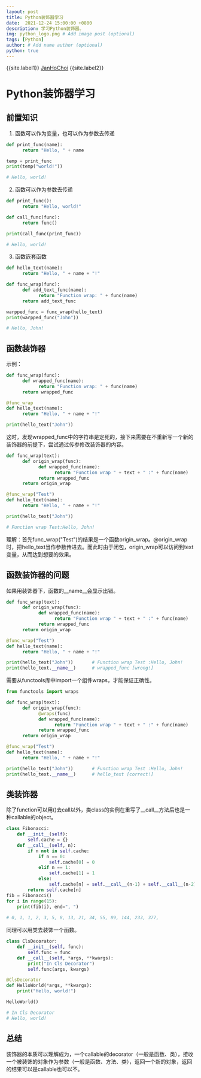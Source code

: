 ```yaml
---
layout: post
title: Python装饰器学习
date:  2021-12-24 15:00:00 +0800
description: 学习Python装饰器。
img: python_logo.png # Add image post (optional)
tags: [Python]
author: # Add name author (optional)
python: true
---
```


{{site.label1}} <a href="https://github.com/janhochoi/" target="\_blank">JanHoChoi</a> {{site.label2}}

# Python装饰器学习

## 前置知识

1. 函数可以作为变量，也可以作为参数去传递

```python
def print_func(name):
      return "Hello, " + name

temp = print_func
print(temp("world!"))

# Hello, world!
```

2. 函数可以作为参数去传递

```python
def print_func():
      return "Hello, world!"

def call_func(func):
      return func()

print(call_func(print_func))

# Hello, world!
```

3. 函数嵌套函数

```python
def hello_text(name):
      return "Hello, " + name + "!"

def func_wrap(func):
      def add_text_func(name):
            return "Function wrap: " + func(name)
      return add_text_func

warpped_func = func_wrap(hello_text)
print(warpped_func("John"))

# Hello, John! 
```

## 函数装饰器

示例：

```python
def func_wrap(func):
      def wrapped_func(name):
            return "Function wrap: " + func(name)
      return wrapped_func

@func_wrap
def hello_text(name):
      return "Hello, " + name + "!"

print(hello_text("John"))
```

这时，发现wrapped_func中的字符串是定死的，接下来需要在不重新写一个新的装饰器的前提下，尝试通过传参修改装饰器的内容。

```python
def func_wrap(text):
      def origin_wrap(func):
            def wrapped_func(name):
                  return "Function wrap " + text + " :" + func(name)
            return wrapped_func
      return origin_wrap

@func_wrap("Test")
def hello_text(name):
      return "Hello, " + name + "!"

print(hello_text("John"))

# Function wrap Test:Hello, John!
```

理解：首先func_wrap("Test")的结果是一个函数origin_wrap。@origin_wrap时，把hello_text当作参数传进去。而此时由于闭包，origin_wrap可以访问到text变量，从而达到想要的效果。

## 函数装饰器的问题

如果用装饰器下，函数的\_\_name\_\_会显示出错。

```python
def func_wrap(text):
      def origin_wrap(func):
            def wrapped_func(name):
                  return "Function wrap " + text + " :" + func(name)
            return wrapped_func
      return origin_wrap

@func_wrap("Test")
def hello_text(name):
      return "Hello, " + name + "!"

print(hello_text("John"))		# Function wrap Test :Hello, John!
print(hello_text.__name__)		# wrapped_func [wrong!]
```

需要从functools库中import一个组件wraps，才能保证正确性。

```python
from functools import wraps

def func_wrap(text):
      def origin_wrap(func):
            @wraps(func)
            def wrapped_func(name):
                  return "Function wrap " + text + " :" + func(name)
            return wrapped_func
      return origin_wrap

@func_wrap("Test")
def hello_text(name):
      return "Hello, " + name + "!"

print(hello_text("John"))		# Function wrap Test :Hello, John!
print(hello_text.__name__)		# hello_text [correct!]
```

## 类装饰器

除了function可以用()去call以外，类class的实例在重写了\_\_call\_\_方法后也是一种callable的object。

```python
class Fibonacci:
    def __init__(self):
        self.cache = {}
    def __call__(self, n):
        if n not in self.cache:
            if n == 0:
                self.cache[0] = 0
            elif n == 1:
                self.cache[1] = 1
            else:
                self.cache[n] = self.__call__(n-1) + self.__call__(n-2)
        return self.cache[n]
fib = Fibonacci()
for i in range(15):
    print(fib(i), end=", ")
    
# 0, 1, 1, 2, 3, 5, 8, 13, 21, 34, 55, 89, 144, 233, 377,
```

同理可以用类去装饰一个函数。

```python
class ClsDecorator:
	def __init__(self, func):
		self.func = func
	def __call__(self, *args, **kwargs):
		print("In Cls Decorator")
		self.func(args, kwargs)

@ClsDecorator
def HelloWorld(*args, **kwargs):
	print("Hello, world!")

HelloWorld()

# In Cls Decorator
# Hello, world!
```

## 总结

装饰器的本质可以理解成为，一个callable的decorator（一般是函数、类），接收一个被装饰的对象作为参数（一般是函数、方法、类），返回一个新的对象，返回的结果可以是callable也可以不。

